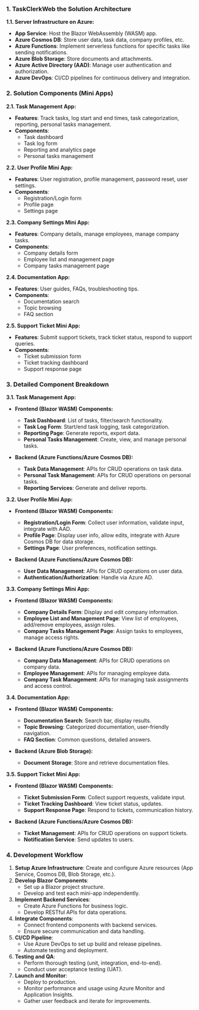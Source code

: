 ### 1. **TaskClerkWeb the Solution Architecture**

**1.1. Server Infrastructure on Azure:**
   - **App Service**: Host the Blazor WebAssembly (WASM) app.
   - **Azure Cosmos DB**: Store user data, task data, company profiles, etc.
   - **Azure Functions**: Implement serverless functions for specific tasks like sending notifications.
   - **Azure Blob Storage**: Store documents and attachments.
   - **Azure Active Directory (AAD)**: Manage user authentication and authorization.
   - **Azure DevOps**: CI/CD pipelines for continuous delivery and integration.

### 2. **Solution Components (Mini Apps)**

**2.1. Task Management App:**
   - **Features**: Track tasks, log start and end times, task categorization, reporting, personal tasks management.
   - **Components**:
     - Task dashboard
     - Task log form
     - Reporting and analytics page
     - Personal tasks management

**2.2. User Profile Mini App:**
   - **Features**: User registration, profile management, password reset, user settings.
   - **Components**: 
     - Registration/Login form
     - Profile page
     - Settings page

**2.3. Company Settings Mini App:**
   - **Features**: Company details, manage employees, manage company tasks.
   - **Components**: 
     - Company details form
     - Employee list and management page
     - Company tasks management page

**2.4. Documentation App:**
   - **Features**: User guides, FAQs, troubleshooting tips.
   - **Components**:
     - Documentation search
     - Topic browsing
     - FAQ section

**2.5. Support Ticket Mini App:**
   - **Features**: Submit support tickets, track ticket status, respond to support queries.
   - **Components**:
     - Ticket submission form
     - Ticket tracking dashboard
     - Support response page

### 3. **Detailed Component Breakdown**

**3.1. Task Management App:**
   - **Frontend (Blazor WASM) Components:**
     - **Task Dashboard**: List of tasks, filter/search functionality.
     - **Task Log Form**: Start/end task logging, task categorization.
     - **Reporting Page**: Generate reports, export data.
     - **Personal Tasks Management**: Create, view, and manage personal tasks.

   - **Backend (Azure Functions/Azure Cosmos DB):**
     - **Task Data Management**: APIs for CRUD operations on task data.
     - **Personal Task Management**: APIs for CRUD operations on personal tasks.
     - **Reporting Services**: Generate and deliver reports.

**3.2. User Profile Mini App:**
   - **Frontend (Blazor WASM) Components:**
     - **Registration/Login Form**: Collect user information, validate input, integrate with AAD.
     - **Profile Page**: Display user info, allow edits, integrate with Azure Cosmos DB for data storage.
     - **Settings Page**: User preferences, notification settings.

   - **Backend (Azure Functions/Azure Cosmos DB):**
     - **User Data Management**: APIs for CRUD operations on user data.
     - **Authentication/Authorization**: Handle via Azure AD.

**3.3. Company Settings Mini App:**
   - **Frontend (Blazor WASM) Components:**
     - **Company Details Form**: Display and edit company information.
     - **Employee List and Management Page**: View list of employees, add/remove employees, assign roles.
     - **Company Tasks Management Page**: Assign tasks to employees, manage access rights.

   - **Backend (Azure Functions/Azure Cosmos DB):**
     - **Company Data Management**: APIs for CRUD operations on company data.
     - **Employee Management**: APIs for managing employee data.
     - **Company Task Management**: APIs for managing task assignments and access control.

**3.4. Documentation App:**
   - **Frontend (Blazor WASM) Components:**
     - **Documentation Search**: Search bar, display results.
     - **Topic Browsing**: Categorized documentation, user-friendly navigation.
     - **FAQ Section**: Common questions, detailed answers.

   - **Backend (Azure Blob Storage):**
     - **Document Storage**: Store and retrieve documentation files.

**3.5. Support Ticket Mini App:**
   - **Frontend (Blazor WASM) Components:**
     - **Ticket Submission Form**: Collect support requests, validate input.
     - **Ticket Tracking Dashboard**: View ticket status, updates.
     - **Support Response Page**: Respond to tickets, communication history.

   - **Backend (Azure Functions/Azure Cosmos DB):**
     - **Ticket Management**: APIs for CRUD operations on support tickets.
     - **Notification Service**: Send updates to users.

### 4. **Development Workflow**

1. **Setup Azure Infrastructure**: Create and configure Azure resources (App Service, Cosmos DB, Blob Storage, etc.).
2. **Develop Blazor Components**:
   - Set up a Blazor project structure.
   - Develop and test each mini-app independently.
3. **Implement Backend Services**:
   - Create Azure Functions for business logic.
   - Develop RESTful APIs for data operations.
4. **Integrate Components**:
   - Connect frontend components with backend services.
   - Ensure secure communication and data handling.
5. **CI/CD Pipeline**:
   - Use Azure DevOps to set up build and release pipelines.
   - Automate testing and deployment.
6. **Testing and QA**:
   - Perform thorough testing (unit, integration, end-to-end).
   - Conduct user acceptance testing (UAT).
7. **Launch and Monitor**:
   - Deploy to production.
   - Monitor performance and usage using Azure Monitor and Application Insights.
   - Gather user feedback and iterate for improvements.
